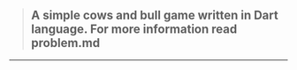 > ## A simple cows and bull game written in Dart language. For more information read problem.md
---
